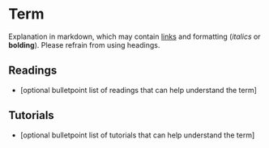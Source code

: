 # Term

Explanation in markdown, which may contain [links](#) and formatting (_italics_ or **bolding**). Please refrain from using headings.

## Readings

- [optional bulletpoint list of readings that can help understand the term]

## Tutorials

- [optional bulletpoint list of tutorials that can help understand the term]
